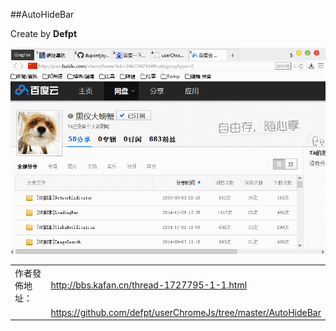 ##AutoHideBar

Create by **Defpt**

![](img/autohidebar.gif)

| | |
| :--- | :--- |
| 作者發佈地址： | http://bbs.kafan.cn/thread-1727795-1-1.html|
| | https://github.com/defpt/userChromeJs/tree/master/AutoHideBar|
